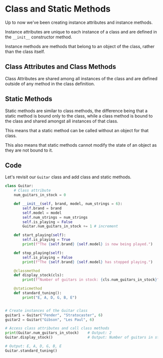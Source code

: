 # Class and Static Methods
Up to now we've been creating instance attributes and instance methods.

Instance attributes are unique to each instance of a class and are defined in the `__init__` constructor method.

Instance methods are methods that belong to an object of the class, rather than the class itself.

## Class Attributes and Class Methods
Class Attributes are shared among all instances of the class and are defined outside of any method in the class definition.

## Static Methods
Static methods are similar to class methods, the difference being that a static method is bound only to the class, while a class method is bound to the class and shared amongst all instances of that class.

This means that a static method can be called without an object for that class.

This also means that static methods cannot modify the state of an object as they are not bound to it.

## Code
Let's revisit our `Guitar` class and add class and static methods.

```py
class Guitar:
    # Class attribute
    num_guitars_in_stock = 0 

    def __init__(self, brand, model, num_strings = 6):
        self.brand = brand
        self.model = model
        self.num_strings = num_strings
        self.is_playing = False
        Guitar.num_guitars_in_stock += 1 # increment

    def start_playing(self):
        self.is_playing = True
        print(f"The {self.brand} {self.model} is now being played.")

    def stop_playing(self):
        self.is_playing = False
        print(f"The {self.brand} {self.model} has stopped playing.")

    @classmethod
    def display_stock(cls):
        print(f"Number of guitars in stock: {cls.num_guitars_in_stock}")

    @staticmethod
    def standard_tuning():
        print("E, A, D, G, B, E")


# Create instances of the Guitar class
guitar1 = Guitar("Fender", "Stratocaster", 6)
guitar2 = Guitar("Gibson", "Les Paul", 6)

# Access class attributes and call class methods
print(Guitar.num_guitars_in_stock)    # Output: 2
Guitar.display_stock()                # Output: Number of guitars in stock: 2

# Output: E, A, D, G, B, E
Guitar.standard_tuning()
```
